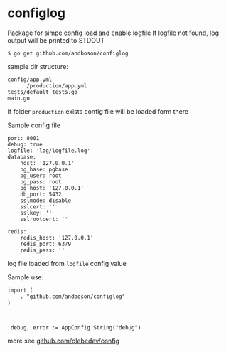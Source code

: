 # configlog

 Package for simpe config load and enable logfile
 If logfile not found, log output will be printed to STDOUT

```
$ go get github.com/andboson/configlog
```

sample dir structure:

```
config/app.yml
      /production/app.yml
tests/default_tests.go
main.go
```

If folder  `production` exists config file will be loaded form there

Sample config file

```
port: 8001
debug: true
logfile: 'log/logfile.log'
database:
    host: '127.0.0.1'
    pg_base: pgbase
    pg_user: root
    pg_pass: root
    pg_host: '127.0.0.1'
    db_port: 5432
    sslmode: disable
    sslcert: ''
    sslkey: ''
    sslrootcert: ''

redis:
    redis_host: '127.0.0.1'
    redis_port: 6379
    redis_pass: ''
```
log file loaded from `logfile` config value

Sample use:
```
import (
    . "github.com/andboson/configlog"
)



 debug, error := AppConfig.String("debug")
```

more see <a href="github.com/olebedev/config">github.com/olebedev/config</a>